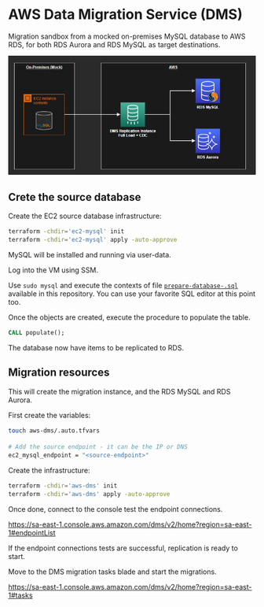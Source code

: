 # AWS Data Migration Service (DMS)

Migration sandbox from a mocked on-premises MySQL database to AWS RDS, for both RDS Aurora and RDS MySQL as target destinations.

<img src=".docs/dms.png" width=700 />

## Crete the source database

Create the EC2 source database infrastructure:

```sh
terraform -chdir='ec2-mysql' init
terraform -chdir='ec2-mysql' apply -auto-approve
```

MySQL will be installed and running via user-data.

Log into the VM using SSM.

Use `sudo mysql` and execute the contexts of file [`prepare-database-.sql`](ec2-mysql/prepare-database-.sql) available in this repository. You can use your favorite SQL editor at this point too.

Once the objects are created, execute the procedure to populate the table.

```sql
CALL populate();
```

The database now have items to be replicated to RDS.

## Migration resources

This will create the migration instance, and the RDS MySQL and RDS Aurora.

First create the variables:

```sh
touch aws-dms/.auto.tfvars

# Add the source endpoint - it can be the IP or DNS
ec2_mysql_endpoint = "<source-endpoint>"
```

Create the infrastructure:

```sh
terraform -chdir='aws-dms' init
terraform -chdir='aws-dms' apply -auto-approve
```

Once done, connect to the console test the endpoint connections.

https://sa-east-1.console.aws.amazon.com/dms/v2/home?region=sa-east-1#endpointList

If the endpoint connections tests are successful, replication is ready to start.

Move to the DMS migration tasks blade and start the migrations.

https://sa-east-1.console.aws.amazon.com/dms/v2/home?region=sa-east-1#tasks

